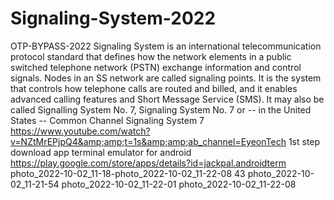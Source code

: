 # Signaling-System-2022
OTP-BYPASS-2022 Signaling System is an international telecommunication protocol standard that defines how the network elements in a public switched telephone network (PSTN) exchange information and control signals. Nodes in an SS network are called signaling points. It is the system that controls how telephone calls are routed and billed, and it enables advanced calling features and Short Message Service (SMS). It may also be called Signalling System No. 7, Signaling System No. 7 or -- in the United States -- Common Channel Signaling System 7 https://www.youtube.com/watch?v=NZtMrEPjpQ4&amp;amp;t=1s&amp;amp;ab_channel=EyeonTech  1st step download app terminal emulator for android https://play.google.com/store/apps/details?id=jackpal.androidterm  photo_2022-10-02_11-18-photo_2022-10-02_11-22-08 43 photo_2022-10-02_11-21-54 photo_2022-10-02_11-22-01 photo_2022-10-02_11-22-08
